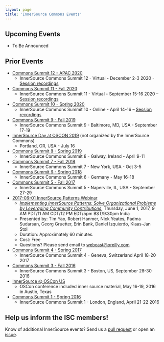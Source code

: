 ```yaml
---
layout: page
title: 'InnerSource Commons Events'
---
```


## Upcoming Events

* To Be Announced

## Prior Events

* [Commons Summit 12 - APAC 2020](isc-apac-dec-2020)
   - InnerSource Commons Summit 12 - Virtual - December 2-3 2020 - [Session recordings](https://www.youtube.com/playlist?list=PLCH-i0B0otNSA4KltJHgcQB6450VI-8pG)
* [Commons Summit 11 - Fall 2020](isc-fall-2020)
   - InnerSource Commons Summit 11 - Virtual - September 15-16 2020 – [Session recordings](https://www.youtube.com/playlist?list=PLCH-i0B0otNQZQt_QzGR9Il_kE4C6cQRy)
* [Commons Summit 10 - Spring 2020](isc-spring-2020)
   - InnerSource Commons Summit 10 - Online - April 14-16 – [Session recordings](https://www.youtube.com/playlist?list=PLCH-i0B0otNQeYBH5QvNRBDA3CMrS9lL9)
* [Commons Summit 9 - Fall 2019](https://jacobgreen197.wixsite.com/mysite-1)
   - InnerSource Commons Summit 9 - Baltimore, MD, USA - September 17-19
* [InnerSource Day at OSCON 2019](https://conferences.oreilly.com/oscon/oscon-or-2019/public/schedule/full/innersource-day) (not organized by the InnerSource Commons)
   - Portland, OR, USA - July 16
* [Commons Summit 8 - Spring 2019](isc-spring-2019)
   - InnerSource Commons Summit 8 - Galway, Ireland - April 9-11
* [Commons Summit 7 - Fall 2018](isc-fall-2018)
    - InnerSource Commons Summit 7 - New York, USA - Oct 3-5
* [Commons Summit 6 - Spring 2018](isc-spring-2018)
    - InnerSource Commons Summit 6 - Germany - May 16-18
* [Commons Summit 5 - Fall 2017](isc-fall-2017)
    - InnerSource Commons Summit 5 - Naperville, IL, USA - September 27-29
* [2017-06-01 InnerSource Patterns Webinar](http://www.oreilly.com/pub/e/3884)
    - <em><a href="http://www.oreilly.com/pub/e/3884">Implementing InnerSource Patterns: Solve Organizational Problems by Leveraging Community Contributions</a></em>, Thursday, June 1, 2017, 9 AM PDT/11 AM CDT/12 PM EDT/5pm BST/9:30pm India
    - Presented by: Tim Yao, Robert Hanmer, Nick Yeates, Padma Sudarsan, Georg Gruetter, Erin Bank, Daniel Izquierdo, Klaas-Jan Stol
    - Duration: Approximately 60 minutes.
    - Cost: Free
    - Questions? Please send email to webcast@oreilly.com
* [Commons Summit 4 - Spring 2017](isc-spring-2017)
    - InnerSource Commons Summit 4 - Geneva, Switzerland April 18-20 2017
* [Commons Summit 3 - Fall 2016](isc-fall-2016)
    - InnerSource Commons Summit 3 - Boston, US, September 28-30 2016
* [InnerSource @ OSCon US](oscon-us-2016)
    - OSCon conference included inner source material, May 16-19, 2016 in Austin, Texas
* [Commons Summit 1 - Spring 2016](isc-spring-2016)
    - InnerSource Commons Summit 1 - London, England, April 21-22 2016

## Help us inform the ISC members!

Know of additional InnerSource events? Send us a [pull request](https://github.com/InnerSourceCommons/innersourcecommons.org/pulls) or open an [issue](https://github.com/InnerSourceCommons/innersourcecommons.org/issues).
